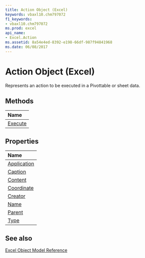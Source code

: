 ```yaml
---
title: Action Object (Excel)
keywords: vbaxl10.chm797072
f1_keywords:
- vbaxl10.chm797072
ms.prod: excel
api_name:
- Excel.Action
ms.assetid: 8a54e4ed-8392-e198-66df-987f94841968
ms.date: 06/08/2017
---
```



# Action Object (Excel)

Represents an action to be executed in a Pivottable or sheet data.


## Methods



|**Name**|
|:-----|
|[Execute](Excel.Action.Execute.md)|

## Properties



|**Name**|
|:-----|
|[Application](Excel.Action.Application.md)|
|[Caption](Excel.Action.Caption.md)|
|[Content](Excel.Action.Content.md)|
|[Coordinate](Excel.Action.Coordinate.md)|
|[Creator](Excel.Action.Creator.md)|
|[Name](Excel.Action.Name.md)|
|[Parent](Excel.Action.Parent.md)|
|[Type](Excel.Action.Type.md)|

## See also


[Excel Object Model Reference](./overview/Excel/object-model.md)
